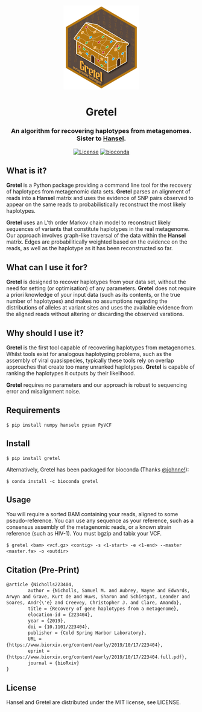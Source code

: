 <div align="center">
<p align="center">
    <img src="gretel-logo.png?raw=true?" alt="gretel-logo" width="200">
</p>
<h1 align="center">Gretel</h1>
<h3 align="center">An algorithm for recovering haplotypes from metagenomes. Sister to <a href="https://github.com/SamStudio8/hansel">Hansel</a>.
</h3>
<p align="center">
<a href="https://github.com/samstudio8/gretel/blob/master/LICENSE"><img src="https://img.shields.io/badge/license-MIT-orange.svg" alt="License"></a>
<a href="https://bioconda.github.io/recipes/gretel/README.html"><img src="https://anaconda.org/bioconda/gretel/badges/downloads.svg" alt="bioconda"></a>
</p>
</div>


What is it?
-----------

**Gretel** is a Python package providing a command line tool for the recovery of haplotypes
from metagenomic data sets. **Gretel** parses an alignment of reads into a **Hansel** matrix
and uses the evidence of SNP pairs observed to appear on the same reads to probabilistically
reconstruct the most likely haplotypes.

**Gretel** uses an L'th order Markov chain model to reconstruct likely sequences
of variants that constitute haplotypes in the real metagenome.
Our approach involves graph-like traversal of the data within the **Hansel** matrix.
Edges are probabilitically weighted based on the evidence on the reads, as well as
the haplotype as it has been reconstructed so far.

What can I use it for?
----------------------

**Gretel** is designed to recover haplotypes from your data set, without the need for
setting (or optimisation) of any parameters.
**Gretel** does not require a priori knowledge of your input data (such as its contents, or
the true number of haplotypes) and makes no assumptions
regarding the distributions of alleles at variant sites and uses the available evidence
from the aligned reads without altering or discarding the observed varations.

Why should I use it?
--------------------

**Gretel** is the first tool capable of recovering haplotypes from metagenomes.
Whilst tools exist for analogous haplotyping problems, such as the assembly of
viral quasispecies, typically these tools rely on overlap approaches that create
too many unranked haplotypes. **Gretel** is capable of ranking the haplotypes it
outputs by their likelihood.

**Gretel** requires no parameters and our approach is robust to sequencing error
and misalignment noise.

Requirements
------------


    $ pip install numpy hanselx pysam PyVCF

Install
-------


    $ pip install gretel

Alternatively, Gretel has been packaged for bioconda (Thanks [@johnne!](https://github.com/johnne)):

    $ conda install -c bioconda gretel

Usage
-----
You will require a sorted BAM containing your reads, aligned to some pseudo-reference.
You can use any sequence as your reference, such as a consensus assembly of the
metagenomic reads, or a known strain reference (such as HIV-1).
You must bgzip and tabix your VCF.

    $ gretel <bam> <vcf.gz> <contig> -s <1-start> -e <1-end> --master <master.fa> -o <outdir>


Citation (Pre-Print)
--------
```
@article {Nicholls223404,
        author = {Nicholls, Samuel M. and Aubrey, Wayne and Edwards, Arwyn and Grave, Kurt de and Huws, Sharon and Schietgat, Leander and Soares, Andr{\'e} and Creevey, Christopher J. and Clare, Amanda},
        title = {Recovery of gene haplotypes from a metagenome},
        elocation-id = {223404},
        year = {2019},
        doi = {10.1101/223404},
        publisher = {Cold Spring Harbor Laboratory},
        URL = {https://www.biorxiv.org/content/early/2019/10/17/223404},
        eprint = {https://www.biorxiv.org/content/early/2019/10/17/223404.full.pdf},
        journal = {bioRxiv}
}
```

License
-------
Hansel and Gretel are distributed under the MIT license, see LICENSE.
